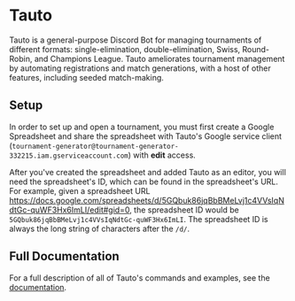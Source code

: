 # Tauto

Tauto is a general-purpose Discord Bot for managing tournaments of different formats: single-elimination, double-elimination, Swiss, Round-Robin, and Champions League. Tauto ameliorates tournament management by automating registrations and match generations, with a host of other features, including seeded match-making.

## Setup

In order to set up and open a tournament, you must first create a Google Spreadsheet and share the spreadsheet with Tauto's Google service client (`tournament-generator@tournament-generator-332215.iam.gserviceaccount.com`) with **edit** access.

After you've created the spreadsheet and added Tauto as an editor, you will need the spreadsheet's ID, which can be found in the spreadsheet's URL. For example, given a spreadsheet URL https://docs.google.com/spreadsheets/d/5GQbuk86jqBbBMeLvj1c4VVsIqNdtGc-quWF3Hx6ImLI/edit#gid=0, the spreadsheet ID would be `5GQbuk86jqBbBMeLvj1c4VVsIqNdtGc-quWF3Hx6ImLI`. The spreadsheet ID is always the long string of characters after the `/d/`.

## Full Documentation

For a full description of all of Tauto's commands and examples, see the [documentation](https://www.github.com/camelwater/tauto/wiki).
